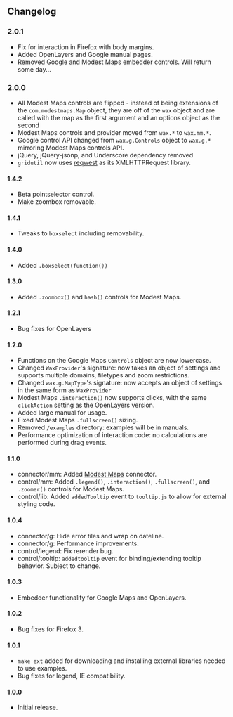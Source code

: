 ## Changelog

### 2.0.1

* Fix for interaction in Firefox with body margins.
* Added OpenLayers and Google manual pages.
* Removed Google and Modest Maps embedder controls. Will return some day...

### 2.0.0

* All Modest Maps controls are flipped - instead of being extensions of the
  `com.modestmaps.Map` object, they are off of the `wax` object and are
  called with the map as the first argument and an options object as the second
* Modest Maps controls and provider moved from `wax.*` to `wax.mm.*`.
* Google control API changed from `wax.g.Controls` object to `wax.g.*`
  mirroring Modest Maps controls API.
* jQuery, jQuery-jsonp, and Underscore dependency removed
* `gridutil` now uses [reqwest](https://github.com/ded/reqwest) as its
  XMLHTTPRequest library.

#### 1.4.2

* Beta pointselector control.
* Make zoombox removable.

#### 1.4.1

* Tweaks to `boxselect` including removability.

#### 1.4.0

* Added `.boxselect(function())`

#### 1.3.0

* Added `.zoombox()` and `hash()` controls for Modest Maps.

#### 1.2.1

* Bug fixes for OpenLayers

#### 1.2.0

* Functions on the Google Maps `Controls` object are now lowercase.
* Changed `WaxProvider`'s signature: now takes an object of settings and supports multiple domains, filetypes and zoom restrictions.
* Changed `wax.g.MapType`'s signature: now accepts an object of settings in the same form as `WaxProvider`
* Modest Maps `.interaction()` now supports clicks, with the same `clickAction` setting as the OpenLayers version.
* Added large manual for usage.
* Fixed Modest Maps `.fullscreen()` sizing.
* Removed `/examples` directory: examples will be in manuals.
* Performance optimization of interaction code: no calculations are performed during drag events.

#### 1.1.0

* connector/mm: Added [Modest Maps](https://github.com/stamen/modestmaps-js) connector.
* control/mm: Added `.legend()`, `.interaction()`, `.fullscreen()`, and `.zoomer()` controls for Modest Maps.
* control/lib: Added `addedTooltip` event to `tooltip.js` to allow for external styling code.

#### 1.0.4

* connector/g: Hide error tiles and wrap on dateline.
* connector/g: Performance improvements.
* control/legend: Fix rerender bug.
* control/tooltip: `addedtooltip` event for binding/extending tooltip behavior. Subject to change.

#### 1.0.3

* Embedder functionality for Google Maps and OpenLayers.

#### 1.0.2

* Bug fixes for Firefox 3.

#### 1.0.1

* `make ext` added for downloading and installing external libraries needed to use examples.
* Bug fixes for legend, IE compatibility.

#### 1.0.0

* Initial release.
